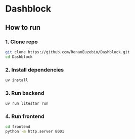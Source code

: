 # Dashblock

## How to run

### 1. Clone repo
```bash
git clone https://github.com/RenanEuzebio/Dashblock.git
cd Dashblock
```

### 2. Install dependencies
```bash
uv install
```

### 3. Run backend
```bash
uv run litestar run
```

### 4. Run frontend
```bash
cd frontend
python -m http.server 8001
```

